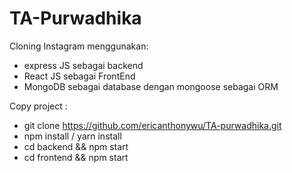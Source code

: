 # TA-Purwadhika

Cloning Instagram menggunakan:
- express JS sebagai backend
- React JS sebagai FrontEnd
- MongoDB sebagai database dengan mongoose sebagai ORM

Copy project :
- git clone https://github.com/ericanthonywu/TA-purwadhika.git
- npm install / yarn install
- cd backend && npm start
- cd frontend && npm start


